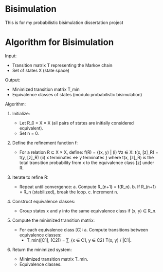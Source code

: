 # Bisimulation
This is for my probabilistic bisimulation dissertation project

# Algorithm for Bisimulation
Input: 
  - Transition matrix T representing the Markov chain
  - Set of states X (state space)

Output:
  - Minimized transition matrix T_min
  - Equivalence classes of states (modulo probabilistic bisimulation)

Algorithm:
1. Initialize:
   - Let R_0 = X × X (all pairs of states are initially considered equivalent).
   - Set n = 0.

2. Define the refinement function f:
   - For a relation R ⊆ X × X, define:
     f(R) = {(x, y) | 
               (i) ∀z ∈ X: t(x, [z]_R) = t(y, [z]_R)
               (ii) x terminates ⇔ y terminates
            }
     where t(x, [z]_R) is the total transition probability from x to the equivalence class [z] under R.

3. Iterate to refine R:
   - Repeat until convergence:
     a. Compute R_(n+1) = f(R_n).
     b. If R_(n+1) = R_n (stabilized), break the loop.
     c. Increment n.

4. Construct equivalence classes:
   - Group states x and y into the same equivalence class if (x, y) ∈ R_n.

5. Compute the minimized transition matrix:
   - For each equivalence class [C]:
     a. Compute transitions between equivalence classes:
        - T_min([C1], [C2]) = ∑_{x ∈ C1, y ∈ C2} T(x, y) / |C1|.

6. Return the minimized system:
   - Minimized transition matrix T_min.
   - Equivalence classes.


